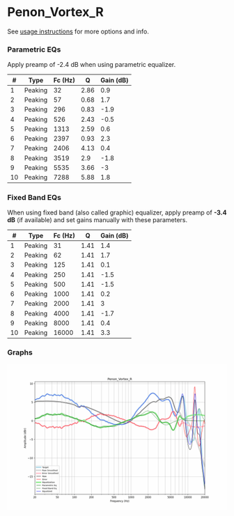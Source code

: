 # Penon_Vortex_R
See [usage instructions](https://github.com/jaakkopasanen/AutoEq#usage) for more options and info.

### Parametric EQs
Apply preamp of -2.4 dB when using parametric equalizer.

|   # | Type    |   Fc (Hz) |    Q |   Gain (dB) |
|-----|---------|-----------|------|-------------|
|   1 | Peaking |        32 | 2.86 |         0.9 |
|   2 | Peaking |        57 | 0.68 |         1.7 |
|   3 | Peaking |       296 | 0.83 |        -1.9 |
|   4 | Peaking |       526 | 2.43 |        -0.5 |
|   5 | Peaking |      1313 | 2.59 |         0.6 |
|   6 | Peaking |      2397 | 0.93 |         2.3 |
|   7 | Peaking |      2406 | 4.13 |         0.4 |
|   8 | Peaking |      3519 | 2.9  |        -1.8 |
|   9 | Peaking |      5535 | 3.66 |        -3   |
|  10 | Peaking |      7288 | 5.88 |         1.8 |

### Fixed Band EQs
When using fixed band (also called graphic) equalizer, apply preamp of **-3.4 dB** (if available) and set gains manually with these parameters.

|   # | Type    |   Fc (Hz) |    Q |   Gain (dB) |
|-----|---------|-----------|------|-------------|
|   1 | Peaking |        31 | 1.41 |         1.4 |
|   2 | Peaking |        62 | 1.41 |         1.7 |
|   3 | Peaking |       125 | 1.41 |         0.1 |
|   4 | Peaking |       250 | 1.41 |        -1.5 |
|   5 | Peaking |       500 | 1.41 |        -1.5 |
|   6 | Peaking |      1000 | 1.41 |         0.2 |
|   7 | Peaking |      2000 | 1.41 |         3   |
|   8 | Peaking |      4000 | 1.41 |        -1.7 |
|   9 | Peaking |      8000 | 1.41 |         0.4 |
|  10 | Peaking |     16000 | 1.41 |         3.3 |

### Graphs
![](./Penon_Vortex_R.png)
